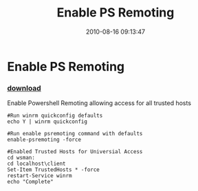 ﻿---
pid:            2073
parent:         0
children:       
poster:         St3v3o
title:          Enable PS Remoting
date:           2010-08-16 09:13:47
description:    Enable Powershell Remoting allowing access for all trusted hosts
format:         posh
---

# Enable PS Remoting

### [download](2073.ps1)  

Enable Powershell Remoting allowing access for all trusted hosts

```posh
#Run winrm quickconfig defaults
echo Y | winrm quickconfig

#Run enable psremoting command with defaults
enable-psremoting -force

#Enabled Trusted Hosts for Universial Access
cd wsman:
cd localhost\client
Set-Item TrustedHosts * -force
restart-Service winrm
echo "Complete"
```
